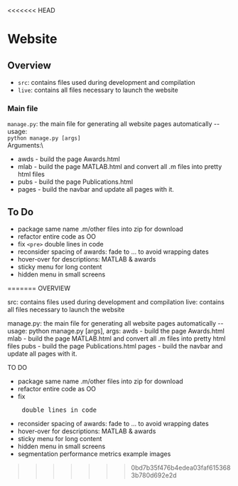 <<<<<<< HEAD
# Website

## Overview

- `src`:  contains files used during development and compilation
- `live`: contains all files necessary to launch the website

### Main file
`manage.py`: the main file for generating all website pages automatically -- usage:\
`python manage.py [args]`\
Arguments:\
- awds  - build the page Awards.html
- mlab  - build the page MATLAB.html and convert all .m files into pretty html files
- pubs  - build the page Publications.html
- pages - build the navbar and update all pages with it.

## To Do
- package same name .m/other files into zip for download
- refactor entire code as OO
- fix `<pre>` double lines in code
- reconsider spacing of awards: fade to ... to avoid wrapping dates
- hover-over for descriptions: MATLAB & awards
- sticky menu for long content
- hidden menu in small screens


=======
OVERVIEW

src:  contains files used during development and compilation
live: contains all files necessary to launch the website

manage.py: the main file for generating all website pages automatically -- usage:
python manage.py [args], args:
  awds  - build the page Awards.html
  mlab  - build the page MATLAB.html and convert all .m files into pretty html files
  pubs  - build the page Publications.html
  pages - build the navbar and update all pages with it.

TO DO
- package same name .m/other files into zip for download
- refactor entire code as OO
- fix <pre> double lines in code
- reconsider spacing of awards: fade to ... to avoid wrapping dates
- hover-over for descriptions: MATLAB & awards
- sticky menu for long content
- hidden menu in small screens
- segmentation performance metrics example images
>>>>>>> 0bd7b35f476b4edea03faf6153683b780d692e2d
